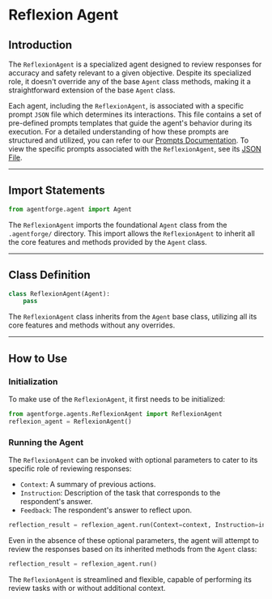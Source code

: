 # Reflexion Agent

## Introduction

The `ReflexionAgent` is a specialized agent designed to review responses for accuracy and safety relevant to a given objective. Despite its specialized role, it doesn't override any of the base `Agent` class methods, making it a straightforward extension of the base `Agent` class.

Each agent, including the `ReflexionAgent`, is associated with a specific prompt `JSON` file which determines its interactions. This file contains a set of pre-defined prompts templates that guide the agent's behavior during its execution. For a detailed understanding of how these prompts are structured and utilized, you can refer to our [Prompts Documentation](../Prompts/AgentPrompts.md). To view the specific prompts associated with the `ReflexionAgent`, see its [JSON File](../../../src/agentforge/utils/installer/agents/ReflexionAgent.json).

---

## Import Statements
```python
from agentforge.agent import Agent
```

The `ReflexionAgent` imports the foundational `Agent` class from the `.agentforge/` directory. This import allows the `ReflexionAgent` to inherit all the core features and methods provided by the `Agent` class.

---

## Class Definition

```python
class ReflexionAgent(Agent):
    pass
```

The `ReflexionAgent` class inherits from the `Agent` base class, utilizing all its core features and methods without any overrides.

---

## How to Use

### Initialization

To make use of the `ReflexionAgent`, it first needs to be initialized:

```python
from agentforge.agents.ReflexionAgent import ReflexionAgent
reflexion_agent = ReflexionAgent()
```

### Running the Agent

The `ReflexionAgent` can be invoked with optional parameters to cater to its specific role of reviewing responses:

- `Context`: A summary of previous actions.
- `Instruction`: Description of the task that corresponds to the respondent's answer.
- `Feedback`: The respondent's answer to reflect upon.

```python
reflection_result = reflexion_agent.run(Context=context, Instruction=instruction, Feedback=feedback)
```

Even in the absence of these optional parameters, the agent will attempt to review the responses based on its inherited methods from the `Agent` class:

```python
reflection_result = reflexion_agent.run()
```

The `ReflexionAgent` is streamlined and flexible, capable of performing its review tasks with or without additional context.